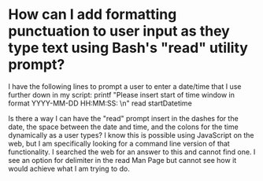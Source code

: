 
# How can I add formatting punctuation to user input as they type text using Bash's "read" utility prompt?

I have the following lines to prompt a user to enter a date/time that I use further down in my script:
printf "Please insert start of time window in format YYYY-MM-DD HH:MM:SS: \n"
read startDatetime

Is there a way I can have the "read" prompt insert in the dashes for the date, the space between the date and time, and the colons for the time dynamically as a user types? I know this is possible using JavaScript on the web, but I am specifically looking for a command line version of that functionality.
I searched the web for an answer to this and cannot find one. I see an option for delimiter in the read Man Page but cannot see how it would achieve what I am trying to do.

        